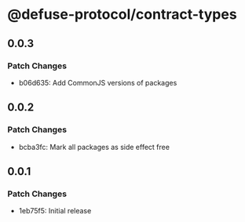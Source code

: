 # @defuse-protocol/contract-types

## 0.0.3

### Patch Changes

- b06d635: Add CommonJS versions of packages

## 0.0.2

### Patch Changes

- bcba3fc: Mark all packages as side effect free

## 0.0.1

### Patch Changes

- 1eb75f5: Initial release
